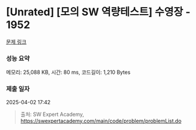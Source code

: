 # [Unrated] [모의 SW 역량테스트] 수영장 - 1952 

[문제 링크](https://swexpertacademy.com/main/code/problem/problemDetail.do?contestProbId=AV5PpFQaAQMDFAUq) 

### 성능 요약

메모리: 25,088 KB, 시간: 80 ms, 코드길이: 1,210 Bytes

### 제출 일자

2025-04-02 17:42



> 출처: SW Expert Academy, https://swexpertacademy.com/main/code/problem/problemList.do